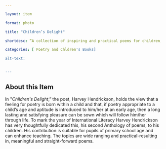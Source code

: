 ```yaml
--- 

layout: item 

format: photo 

title: "Children’s Delight"

shortdesc: “A collection of inspiring and practical poems for children, dedicated to fostering a love for poetry from a young age."

categories: [ Poetry and Chldren's Books] 

alt-text:  


--- 
```


## About this Item 

In "_Children's Delight_,” the poet, Harvey Hendrickson, holds the view that a feeling for poetry is born within a child and that, if poetry appropriate to a child’s age and aptitude is introduced to him/her at an early age, then a long lasting and satisfying pleasure can be sown which will follow him/her through life. To mark the year of International Literacy Harvey Hendrickson has very thoughtfully dedicated this, his second Anthology of poems, to his children. His contribution is suitable for pupils of primary school age and can enhance teaching. The topics are wide ranging and practical-resulting in, meaningful and straight-forward poems. 

